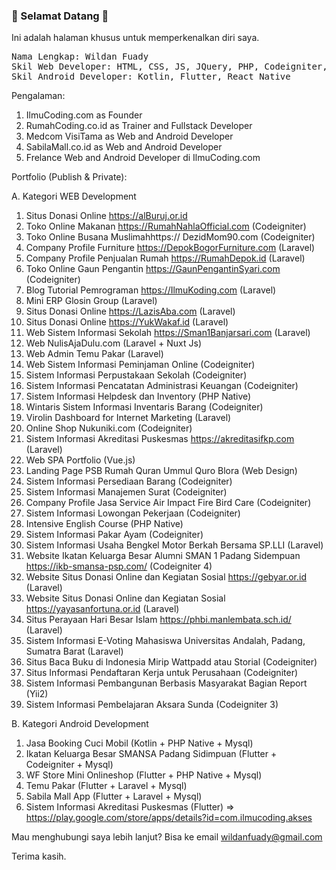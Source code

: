 ### :wave: Selamat Datang :wave:

Ini adalah halaman khusus untuk memperkenalkan diri saya.

<pre>Nama Lengkap: Wildan Fuady
Skil Web Developer: HTML, CSS, JS, JQuery, PHP, Codeigniter, Laravel, YII, Go, Django, Vue.js, Next.js, Node.js
Skil Android Developer: Kotlin, Flutter, React Native</pre>

Pengalaman:

1. IlmuCoding.com as Founder
2. RumahCoding.co.id as Trainer and Fullstack Developer
3. Medcom VisiTama as Web and Android Developer
4. SabilaMall.co.id as Web and Android Developer
5. Frelance Web and Android Developer di IlmuCoding.com

Portfolio (Publish & Private):

A. Kategori WEB Development

1. Situs Donasi Online https://alBuruj.or.id
2. Toko Online Makanan https://RumahNahlaOfficial.com (Codeigniter)
3. Toko Online Busana Muslimahhttps:// DezidMom90.com (Codeigniter)
4. Company Profile Furniture https://DepokBogorFurniture.com (Laravel)
5. Company Profile Penjualan Rumah https://RumahDepok.id (Laravel)
6. Toko Online Gaun Pengantin https://GaunPengantinSyari.com (Codeigniter)
7. Blog Tutorial Pemrograman https://IlmuKoding.com (Laravel)
8. Mini ERP Glosin Group (Laravel)
9. Situs Donasi Online https://LazisAba.com (Laravel)
10. Situs Donasi Online https://YukWakaf.id (Laravel)
11. Web Sistem Informasi Sekolah https://Sman1Banjarsari.com (Laravel)
12. Web NulisAjaDulu.com (Laravel + Nuxt Js)
13. Web Admin Temu Pakar (Laravel)
14. Web Sistem Informasi Peminjaman Online (Codeigniter)
15. Sistem Informasi Perpustakaan Sekolah (Codeigniter)
16. Sistem Informasi Pencatatan Administrasi Keuangan (Codeigniter)
17. Sistem Informasi Helpdesk dan Inventory (PHP Native)
18. Wintaris Sistem Informasi Inventaris Barang (Codeigniter)
19. Virolin Dashboard for Internet Marketing (Laravel)
20. Online Shop Nukuniki.com (Codeigniter)
21. Sistem Informasi Akreditasi Puskesmas https://akreditasifkp.com (Laravel)
22. Web SPA Portfolio (Vue.js)
23. Landing Page PSB Rumah Quran Ummul Quro Blora (Web Design)
24. Sistem Informasi Persediaan Barang (Codeigniter)
25. Sistem Informasi Manajemen Surat (Codeigniter)
26. Company Profile Jasa Service Air Impact Fire Bird Care (Codeigniter)
27. Sistem Informasi Lowongan Pekerjaan (Codeigniter)
28. Intensive English Course (PHP Native)
29. Sistem Informasi Pakar Ayam (Codeigniter)
30. Sistem Informasi Usaha Bengkel Motor Berkah Bersama SP.LLI (Laravel)
31. Website Ikatan Keluarga Besar Alumni SMAN 1 Padang Sidempuan https://ikb-smansa-psp.com/ (Codeigniter 4)
32. Website Situs Donasi Online dan Kegiatan Sosial https://gebyar.or.id (Laravel)
33. Website Situs Donasi Online dan Kegiatan Sosial https://yayasanfortuna.or.id (Laravel)
34. Situs Perayaan Hari Besar Islam https://phbi.manlembata.sch.id/ (Laravel)
35. Sistem Informasi E-Voting Mahasiswa Universitas Andalah, Padang, Sumatra Barat (Laravel)
36. Situs Baca Buku di Indonesia Mirip Wattpadd atau Storial (Codeigniter)
37. Situs Informasi Pendaftaran Kerja untuk Perusahaan (Codeigniter)
38. Sistem Informasi Pembangunan Berbasis Masyarakat Bagian Report (Yii2)
39. Sistem Informasi Pembelajaran Aksara Sunda (Codeigniter 3)

B. Kategori Android Development

1. Jasa Booking Cuci Mobil (Kotlin + PHP Native + Mysql)
2. Ikatan Keluarga Besar SMANSA Padang Sidimpuan (Flutter + Codeigniter + Mysql)
3. WF Store Mini Onlineshop (Flutter + PHP Native + Mysql)
4. Temu Pakar (Flutter + Laravel + Mysql)
5. Sabila Mall App (Flutter + Laravel + Mysql)
6. Sistem Informasi Akreditasi Puskesmas (Flutter) => https://play.google.com/store/apps/details?id=com.ilmucoding.akses

Mau menghubungi saya lebih lanjut? Bisa ke email wildanfuady@gmail.com

Terima kasih.

<!--
- 🔭 I’m currently working on ...
- 🌱 I’m currently learning ...
- 👯 I’m looking to collaborate on ...
- 🤔 I’m looking for help with ...
- 💬 Ask me about ...
- 📫 How to reach me: ...
- 😄 Pronouns: ...
- ⚡ Fun fact: ...
-->

